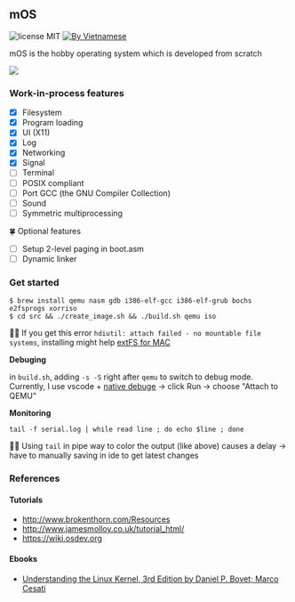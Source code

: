## mOS

![license MIT](https://img.shields.io/badge/license-MIT-blue>)
[![By Vietnamese](https://raw.githubusercontent.com/webuild-community/badge/master/svg/by.svg)](https://webuild.community)

mOS is the hobby operating system which is developed from scratch

[![](http://i3.ytimg.com/vi/-I3gCIqPkuU/maxresdefault.jpg)](https://www.youtube.com/watch?v=-I3gCIqPkuU "mOS demo")

### Work-in-process features

- [x] Filesystem
- [x] Program loading
- [x] UI (X11)
- [x] Log
- [x] Networking
- [x] Signal
- [ ] Terminal
- [ ] POSIX compliant
- [ ] Port GCC (the GNU Compiler Collection)
- [ ] Sound
- [ ] Symmetric multiprocessing

🍀 Optional features

- [ ] Setup 2-level paging in boot.asm
- [ ] Dynamic linker

### Get started

```
$ brew install qemu nasm gdb i386-elf-gcc i386-elf-grub bochs e2fsprogs xorriso
$ cd src && ./create_image.sh && ./build.sh qemu iso
```

✍🏻 If you get this error `hdiutil: attach failed - no mountable file systems`, installing might help [extFS for MAC](https://www.paragon-software.com/home/extfs-mac/)

**Debuging**

in `build.sh`, adding `-s -S` right after `qemu` to switch to debug mode. Currently, I use vscode + [native debuge](https://marketplace.visualstudio.com/items?itemName=webfreak.debug) -> click Run -> choose "Attach to QEMU"

**Monitoring**

```
tail -f serial.log | while read line ; do echo $line ; done
```

✍🏻 Using `tail` in pipe way to color the output (like above) causes a delay -> have to manually saving in ide to get latest changes

### References

#### Tutorials

- http://www.brokenthorn.com/Resources
- http://www.jamesmolloy.co.uk/tutorial_html/
- https://wiki.osdev.org

#### Ebooks

- [Understanding the Linux Kernel, 3rd Edition by Daniel P. Bovet; Marco Cesati](https://learning.oreilly.com/library/view/understanding-the-linux/0596005652/)
